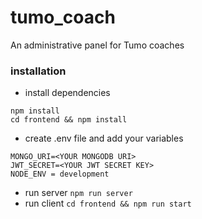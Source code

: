 # tumo_coach

An administrative panel for Tumo coaches

### installation

- install dependencies

```
npm install
cd frontend && npm install
```

- create .env file and add your variables

```
MONGO_URI=<YOUR MONGODB URI>
JWT_SECRET=<YOUR JWT SECRET KEY>
NODE_ENV = development
```

- run server `npm run server`
- run client `cd frontend && npm run start`
